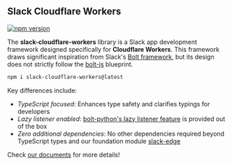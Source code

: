 ## Slack Cloudflare Workers

[![npm version](https://badge.fury.io/js/slack-cloudflare-workers.svg)](https://badge.fury.io/js/slack-cloudflare-workers) 

The **slack-cloudflare-workers** library is a Slack app development framework designed specifically for **Cloudflare Workers**. This framework draws significant inspiration from Slack's [Bolt framework](https://api.slack.com/tools/bolt), but its design does not strictly follow the [bolt-js](https://github.com/slackapi/bolt-js) blueprint.

```bash
npm i slack-cloudflare-workers@latest
```

Key differences include:

* _TypeScript focused_: Enhances type safety and clarifies typings for developers
* _Lazy listener enabled_: [bolt-python's lazy listener feature](https://slack.dev/bolt-python/concepts#lazy-listeners) is provided out of the box
* _Zero additional dependencies_: No other dependencies required beyond TypeScript types and our foundation module [slack-edge](https://github.com/seratch/slack-edge)

Check [our documents](https://github.com/seratch/slack-cloudflare-workers/blob/main/docs/index.md) for more details!
